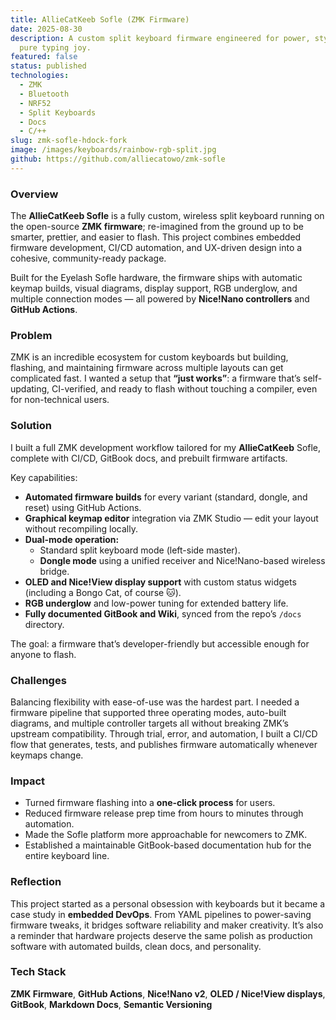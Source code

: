 ```yaml
---
title: AllieCatKeeb Sofle (ZMK Firmware)
date: 2025-08-30
description: A custom split keyboard firmware engineered for power, style, and
  pure typing joy.
featured: false
status: published
technologies:
  - ZMK
  - Bluetooth
  - NRF52
  - Split Keyboards
  - Docs
  - C/++
slug: zmk-sofle-hdock-fork
image: /images/keyboards/rainbow-rgb-split.jpg
github: https://github.com/alliecatowo/zmk-sofle
---
```


### Overview

The **AllieCatKeeb Sofle** is a fully custom, wireless split keyboard running on the open-source **ZMK firmware**; re-imagined from the ground up to be smarter, prettier, and easier to flash. This project combines embedded firmware development, CI/CD automation, and UX-driven design into a cohesive, community-ready package.

Built for the Eyelash Sofle hardware, the firmware ships with automatic keymap builds, visual diagrams, display support, RGB underglow, and multiple connection modes — all powered by **Nice!Nano controllers** and **GitHub Actions**.

### Problem

ZMK is an incredible ecosystem for custom keyboards but building, flashing, and maintaining firmware across multiple layouts can get complicated fast. I wanted a setup that **“just works”**: a firmware that’s self-updating, CI-verified, and ready to flash without touching a compiler, even for non-technical users.

### Solution

I built a full ZMK development workflow tailored for my **AllieCatKeeb** Sofle, complete with CI/CD, GitBook docs, and prebuilt firmware artifacts.

Key capabilities:

- **Automated firmware builds** for every variant (standard, dongle, and reset) using GitHub Actions.
- **Graphical keymap editor** integration via ZMK Studio — edit your layout without recompiling locally.
- **Dual-mode operation:**
  - Standard split keyboard mode (left-side master).
  - **Dongle mode** using a unified receiver and Nice!Nano-based wireless bridge.
- **OLED and Nice!View display support** with custom status widgets (including a Bongo Cat, of course 🐱).
- **RGB underglow** and low-power tuning for extended battery life.
- **Fully documented GitBook and Wiki**, synced from the repo’s `/docs` directory.

The goal: a firmware that’s developer-friendly but accessible enough for anyone to flash.

### Challenges

Balancing flexibility with ease-of-use was the hardest part. I needed a firmware pipeline that supported three operating modes, auto-built diagrams, and multiple controller targets all without breaking ZMK’s upstream compatibility. Through trial, error, and automation, I built a CI/CD flow that generates, tests, and publishes firmware automatically whenever keymaps change.

### Impact

- Turned firmware flashing into a **one-click process** for users.
- Reduced firmware release prep time from hours to minutes through automation.
- Made the Sofle platform more approachable for newcomers to ZMK.
- Established a maintainable GitBook-based documentation hub for the entire keyboard line.

### Reflection

This project started as a personal obsession with keyboards but it became a case study in **embedded DevOps**. From YAML pipelines to power-saving firmware tweaks, it bridges software reliability and maker creativity. It’s also a reminder that hardware projects deserve the same polish as production software with automated builds, clean docs, and personality.

### Tech Stack

**ZMK Firmware**, **GitHub Actions**, **Nice!Nano v2**, **OLED / Nice!View displays**, **GitBook**, **Markdown Docs**, **Semantic Versioning**
